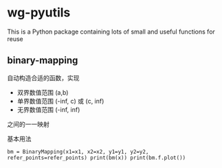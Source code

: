 # wg-pyutils

This is a Python package containing lots of small and useful functions for reuse

## binary-mapping

自动构造合适的函数，实现

* 双界数值范围 (a,b)
* 单界数值范围 (-inf, c) 或 (c, inf)
* 无界数值范围 (-inf, inf)

之间的一一映射

基本用法

`
bm = BinaryMapping(x1=x1, x2=x2, y1=y1, y2=y2, refer_points=refer_points)
print(bm(x))
print(bm.f.plot())
`
